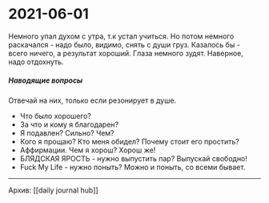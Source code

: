 # 2021-06-01
Немного упал духом с утра, т.к устал учиться.
Но потом немного раскачался - надо было, видимо, снять с души груз.
Казалось бы - всего ничего, а результат хороший.
Глаза немного зудят.
Наверное, надо отдохнуть.


##### Наводящие вопросы
Отвечай на них, только если резонирует в душе.
- Что было хорошего?
- За что и кому я благодарен?
- Я подавлен? Сильно? Чем?
- Кого я прощаю? Кто меня обидел? Почему стоит его простить?
- Аффирмации. Чем я хорош? Хорош же!
- БЛЯДСКАЯ ЯРОСТЬ - нужно выпустить пар? Выпускай свободно!
- Fuck My Life - нужно поныть? Можно и поныть, со всеми бывает.

***
Архив: [[daily journal hub]]